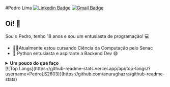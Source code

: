 #Pedro Lima
[![Linkedin Badge](https://img.shields.io/badge/-LinkedIn-blue?style=flat-square&logo=Linkedin&logoColor=white&link=https://www.linkedin.com/in/pedrols2603/)](https://www.linkedin.com/in/pedrols2603/)
[![Gmail Badge](https://img.shields.io/badge/-Gmail-c14438?style=flat-square&logo=Gmail&logoColor=white&link=mailto:pedro.l2002@hotmail.com)](mailto:pedro.l2002@hotmail.com)


## Oi! 👋
Sou o Pedro, tenho 18 anos e sou um entusiasta de programação! 💻

- 🧑‍🎓Atualmente estou cursando Ciência da Computação pelo Senac
- 🐍 Python entusiasta e aspirante a Backend Dev 😄

<details>
  <summary><b> Um pouco do que faço </b></summary>
  <br>
<a href="https://github.com/PedroLS2603/github-readme-stats">
    <img align="center" src="https://github-readme-stats.vercel.app/api?username=PedroLS2603&show_icons=true&count_private=true&theme=chartreuse-dark&hide=issues" />
  </a>
</details>
[![Top Langs](https://github-readme-stats.vercel.app/api/top-langs/?username=PedroLS2603)](https://github.com/anuraghazra/github-readme-stats)
<!--
**PedroLS2603/PedroLS2603** is a ✨ _special_ ✨ repository because its `README.md` (this file) appears on your GitHub profile.

Here are some ideas to get you started:

- 🔭 I’m currently working on ...
- 🌱 I’m currently learning ...
- 👯 I’m looking to collaborate on ...
- 🤔 I’m looking for help with ...
- 💬 Ask me about ...
- 📫 How to reach me: ...
- 😄 Pronouns: ...
- ⚡ Fun fact: ...
-->

